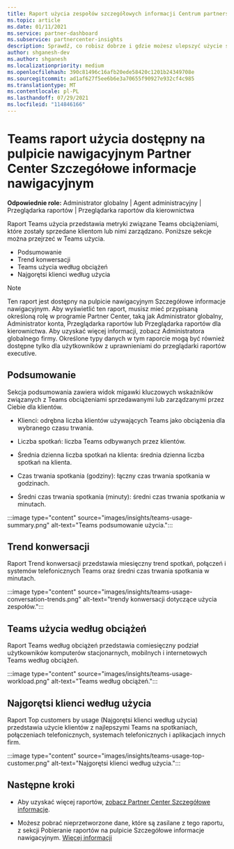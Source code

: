 ```yaml
---
title: Raport użycia zespołów szczegółowych informacji Centrum partnerskiego
ms.topic: article
ms.date: 01/11/2021
ms.service: partner-dashboard
ms.subservice: partnercenter-insights
description: Sprawdź, co robisz dobrze i gdzie możesz ulepszyć użycie subskrypcji Teams sprzedaży lub zarządzania nimi dla klientów.
author: shganesh-dev
ms.author: shganesh
ms.localizationpriority: medium
ms.openlocfilehash: 390c81496c16afb20ede58420c1201b24349708e
ms.sourcegitcommit: ad1af627f5ee6b6e3a70655f90927e932cf4c985
ms.translationtype: MT
ms.contentlocale: pl-PL
ms.lasthandoff: 07/29/2021
ms.locfileid: "114846166"
---
```

# <a name="teams-usage-report-available-from-the-partner-center-insights-dashboard"></a>Teams raport użycia dostępny na pulpicie nawigacyjnym Partner Center Szczegółowe informacje nawigacyjnym

**Odpowiednie role:** Administrator globalny | Agent administracyjny | Przeglądarka raportów | Przeglądarka raportów dla kierownictwa

Raport Teams użycia przedstawia metryki związane Teams obciążeniami, które zostały sprzedane klientom lub nimi zarządzano. Poniższe sekcje można przejrzeć w Teams użycia.

- Podsumowanie
- Trend konwersacji
- Teams użycia według obciążeń
- Najgorętsi klienci według użycia

 > [!NOTE]
 > Ten raport jest dostępny na pulpicie nawigacyjnym Szczegółowe informacje nawigacyjnym. Aby wyświetlić ten raport, musisz mieć przypisaną określoną rolę w programie Partner Center, taką jak Administrator globalny, Administrator konta, Przeglądarka raportów lub Przeglądarka raportów dla kierownictwa. Aby uzyskać więcej informacji, zobacz Administratora globalnego firmy. Określone typy danych w tym raporcie mogą być również dostępne tylko dla użytkowników z uprawnieniami do przeglądarki raportów executive.

## <a name="summary"></a>Podsumowanie

Sekcja podsumowania zawiera widok migawki kluczowych wskaźników związanych z Teams obciążeniami sprzedawanymi lub zarządzanymi przez Ciebie dla klientów.  

- Klienci: odrębna liczba klientów używających Teams jako obciążenia dla wybranego czasu trwania.

- Liczba spotkań: liczba Teams odbywanych przez klientów.

- Średnia dzienna liczba spotkań na klienta: średnia dzienna liczba spotkań na klienta. 

- Czas trwania spotkania (godziny): łączny czas trwania spotkania w godzinach. 

- Średni czas trwania spotkania (minuty): średni czas trwania spotkania w minutach. 

:::image type="content" source="images/insights/teams-usage-summary.png" alt-text="Teams podsumowanie użycia.":::

## <a name="conversations-trend"></a>Trend konwersacji

Raport Trend konwersacji przedstawia miesięczny trend spotkań, połączeń i systemów telefonicznych Teams oraz średni czas trwania spotkania w minutach.

:::image type="content" source="images/insights/teams-usage-conversation-trends.png" alt-text="trendy konwersacji dotyczące użycia zespołów.":::

## <a name="teams-usage-by-workloads"></a>Teams użycia według obciążeń

Raport Teams według obciążeń przedstawia comiesięczny podział użytkowników komputerów stacjonarnych, mobilnych i internetowych Teams według obciążeń.

:::image type="content" source="images/insights/teams-usage-workload.png" alt-text="Teams według obciążeń.":::

## <a name="top-customers-by-usage"></a>Najgorętsi klienci według użycia

Raport Top customers by usage (Najgorętsi klienci według użycia) przedstawia użycie klientów z najlepszymi Teams na spotkaniach, połączeniach telefonicznych, systemach telefonicznych i aplikacjach innych firm.

:::image type="content" source="images/insights/teams-usage-top-customer.png" alt-text="Najgorętsi klienci według użycia.":::

## <a name="next-steps"></a>Następne kroki

- Aby uzyskać więcej raportów, [zobacz Partner Center Szczegółowe informacje](partner-center-insights.md).

- Możesz pobrać nieprzetworzone dane, które są zasilane z tego raportu, z sekcji Pobieranie raportów na pulpicie Szczegółowe informacje nawigacyjnym. [Więcej informacji](insights-download-reports.md) 
